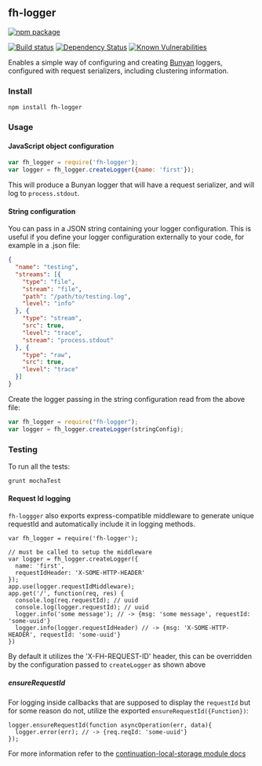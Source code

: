 ## fh-logger

[![npm package](https://nodei.co/npm/fh-logger.png?downloads=true&downloadRank=true&stars=true)](https://nodei.co/npm/fh-logger/)

[![Build status](https://img.shields.io/travis/feedhenry/fh-logger/master.svg?style=flat-square)](https://travis-ci.org/feedhenry/fh-logger)
[![Dependency Status](https://img.shields.io/david/feedhenry/fh-logger.svg?style=flat-square)](https://david-dm.org/feedhenry/fh-logger)
[![Known Vulnerabilities](https://snyk.io/test/npm/fh-logger/badge.svg?style=flat-square)](https://snyk.io/test/npm/fh-logger)

Enables a simple way of configuring and creating [Bunyan](https://github.com/trentm/node-bunyan) loggers, configured with request serializers, including clustering information.

### Install
```shell
npm install fh-logger
```

### Usage


#### JavaScript object configuration  

```javascript
var fh_logger = require('fh-logger');
var logger = fh_logger.createLogger({name: 'first'});
```
This will produce a Bunyan logger that will have a request serializer, and will log to ```process.stdout```.


#### String configuration
You can pass in a JSON string containing your logger configuration. This is useful if you define your logger configuration externally to your code, for example in a .json file:  

```json
{
  "name": "testing",
  "streams": [{
    "type": "file",
    "stream": "file",
    "path": "/path/to/testing.log",
    "level": "info"
  }, {
    "type": "stream",
    "src": true,
    "level": "trace",
    "stream": "process.stdout"
  }, {
    "type": "raw",
    "src": true,
    "level": "trace"
  }]
}
```
Create the logger passing in the string configuration read from the above file:

```javascript
var fh_logger = require("fh-logger");
var logger = fh_logger.createLogger(stringConfig);
```

### Testing
To run all the tests:

```shell
grunt mochaTest
```

#### Request Id logging
`fh-loggger` also exports express-compatible middleware to generate unique requestId and automatically include it in logging methods.

```
var fh_logger = require('fh-logger');

// must be called to setup the middleware
var logger = fh_logger.createLogger({
  name: 'first',
  requestIdHeader: 'X-SOME-HTTP-HEADER'
});
app.use(logger.requestIdMiddleware);
app.get('/', function(req, res) {
  console.log(req.requestId); // uuid
  console.log(logger.requestId); // uuid
  logger.info('some message'); // -> {msg: 'some message', requestId: 'some-uuid'}
  logger.info(logger.requestIdHeader) // -> {msg: 'X-SOME-HTTP-HEADER', requestId: 'some-uuid'}
})
```

By default it utilizes the 'X-FH-REQUEST-ID' header, this can be overridden by the configuration passed to `createLogger` as shown above

##### ensureRequestId

For logging inside callbacks that are supposed to display the `requestId` but for some reason do not, utilize the exported `ensureRequestId({Function})`:

```
logger.ensureRequestId(function asyncOperation(err, data){
  logger.error(err); // -> {req.reqId: 'some-uuid'}
});
```

For more information refer to the [continuation-local-storage module docs](https://github.com/othiym23/node-continuation-local-storage#namespacebindcallback-context)
